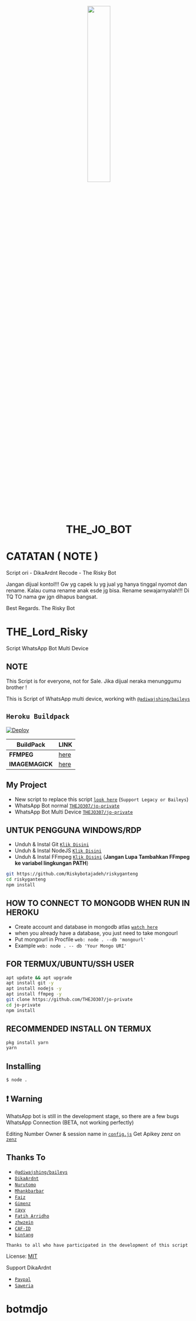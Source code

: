 <p align="center">
	<img src="https://telegra.ph/file/094abb98c63d1fbac703e.jpg" width="35%" style="margin-left: auto;margin-right: auto;display: block;">
</p>
<h1 align="center">THE_JO_BOT</h1>

# CATATAN ( NOTE )
Script ori - DikaArdnt
Recode - The Risky Bot

Jangan dijual kontol!!!
Gw yg capek lu yg jual yg hanya tinggal nyomot dan rename.
Kalau cuma rename anak esde jg bisa.
Rename sewajarnyalah!!!
Di TQ TO nama gw jgn dihapus bangsat.

Best Regards. The Risky Bot

# THE_Lord_Risky
Script WhatsApp Bot Multi Device

## NOTE
This Script is for everyone, not for Sale. Jika dijual neraka menunggumu brother !

This is Script of WhatsApp multi device, working with [`@adiwajshing/baileys`](https://github.com/adiwajshing/baileys)

## ```Heroku Buildpack```
[![Deploy](https://www.herokucdn.com/deploy/button.svg)](https://heroku.com/deploy?template=https://github.com/THEJO307/jo-private)

| BuildPack | LINK |
|--------|--------|
| **FFMPEG** |[here](https://github.com/jonathanong/heroku-buildpack-ffmpeg-latest) |
| **IMAGEMAGICK** | [here](https://github.com/DuckyTeam/heroku-buildpack-imagemagick) |

## My Project
* New script to replace this script [`look here`](https://github.com/zhwzein/Killua-Zoldyck) (`Support Legacy or Baileys`)
* WhatsApp Bot normal [`THEJO307/jo-private`](https://github.com/Riskybotajadeh/riskyganteng)
* WhatsApp Bot Multi Device [`THEJO307/jo-private`](https://github.com/Riskybotajadeh/riskyganteng)


## UNTUK PENGGUNA WINDOWS/RDP

* Unduh & Instal Git [`Klik Disini`](https://git-scm.com/downloads)
* Unduh & Instal NodeJS [`Klik Disini`](https://nodejs.org/en/download)
* Unduh & Instal FFmpeg [`Klik Disini`](https://ffmpeg.org/download.html) (**Jangan Lupa Tambahkan FFmpeg ke variabel lingkungan PATH**)


```bash
git https://github.com/Riskybotajadeh/riskyganteng
cd riskyganteng
npm install
```

## HOW TO CONNECT TO MONGODB WHEN RUN IN HEROKU

* Create account and database in mongodb atlas [`watch here`](https://youtu.be/rPqRyYJmx2g)
* when you already have a database, you just need to take mongourl
* Put mongourl in Procfile `web: node . --db 'mongourl'`
* Example `web: node . -- db 'Your Mongo URI'`



## FOR TERMUX/UBUNTU/SSH USER

```bash
apt update && apt upgrade
apt install git -y
apt install nodejs -y
apt install ffmpeg -y
git clone https://github.com/THEJO307/jo-private
cd jo-private
npm install
```

## RECOMMENDED INSTALL ON TERMUX

```bash
pkg install yarn
yarn
```

## Installing
```bash
$ node .
```

## ❗ Warning
WhatsApp bot is still in the development stage, so there are a few bugs
WhatsApp Connection (BETA, not working perfectly)

Editing Number Owner & session name in [`config.js`](https://github.com/Riskybotajadeh/riskyganteng/blob/master/config.js)
Get Apikey zenz on [`zenz`](https://zenzapi.xyz/pricing)


## Thanks To
* [`@adiwajshing/baileys`](https://github.com/adiwajshing/baileys)
* [`DikaArdnt`](https://github.com/DikaArdnt)
* [`Nurutomo`](https://github.com/Nurutomo)
* [`Mhankbarbar`](https://github.com/MhankBarBar)
* [`Faiz`](https://github.com/FaizBastomi)
* [`Gimenz`](https://github.com/Gimenz)
* [`rayy`](https://github.com/rayyreall)
* [`Fatih Arridho`](https://github.com/FatihArridho)
* [`zhwzein`](https://github.com/zhwzein)
* [`CAF-ID`](https://github.com/CAF-ID)
* [`bintang`](https://github.com/Bintangp02)

```Thanks to all who have participated in the development of this script```


License: [MIT](https://en.wikipedia.org/wiki/MIT_License)

Support DikaArdnt
* [`Paypal`](https://www.paypal.me/Cakhaho)
* [`Saweria`](https://saweria.co/DikaArdnt)
# botmdjo
